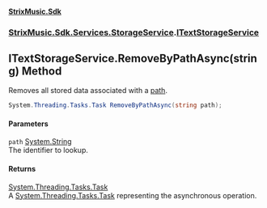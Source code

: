 #### [StrixMusic.Sdk](./index.md 'index')
### [StrixMusic.Sdk.Services.StorageService](./StrixMusic-Sdk-Services-StorageService.md 'StrixMusic.Sdk.Services.StorageService').[ITextStorageService](./StrixMusic-Sdk-Services-StorageService-ITextStorageService.md 'StrixMusic.Sdk.Services.StorageService.ITextStorageService')
## ITextStorageService.RemoveByPathAsync(string) Method
Removes all stored data associated with a [path](#StrixMusic-Sdk-Services-StorageService-ITextStorageService-RemoveByPathAsync(string)-path 'StrixMusic.Sdk.Services.StorageService.ITextStorageService.RemoveByPathAsync(string).path').  
```csharp
System.Threading.Tasks.Task RemoveByPathAsync(string path);
```
#### Parameters
<a name='StrixMusic-Sdk-Services-StorageService-ITextStorageService-RemoveByPathAsync(string)-path'></a>
`path` [System.String](https://docs.microsoft.com/en-us/dotnet/api/System.String 'System.String')  
The identifier to lookup.  
  
#### Returns
[System.Threading.Tasks.Task](https://docs.microsoft.com/en-us/dotnet/api/System.Threading.Tasks.Task 'System.Threading.Tasks.Task')  
A [System.Threading.Tasks.Task](https://docs.microsoft.com/en-us/dotnet/api/System.Threading.Tasks.Task 'System.Threading.Tasks.Task') representing the asynchronous operation.  
